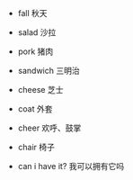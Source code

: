 
- fall 秋天
- salad 沙拉
- pork 猪肉
- sandwich 三明治
- cheese 芝士
- coat 外套
- cheer 欢呼、鼓掌
- chair 椅子


- can i have it? 我可以拥有它吗
